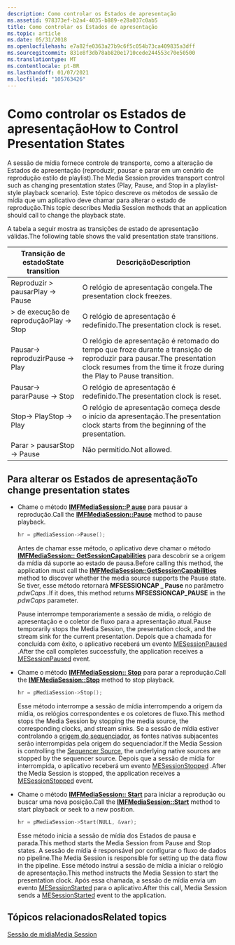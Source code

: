 ```yaml
---
description: Como controlar os Estados de apresentação
ms.assetid: 978373ef-b2a4-4035-b889-e28a037c0ab5
title: Como controlar os Estados de apresentação
ms.topic: article
ms.date: 05/31/2018
ms.openlocfilehash: e7a82fe0363a27b9c6f5c054b73ca409835a3dff
ms.sourcegitcommit: 831e8f3db78ab820e1710cede244553c70e50500
ms.translationtype: MT
ms.contentlocale: pt-BR
ms.lasthandoff: 01/07/2021
ms.locfileid: "105763426"
---
```

# <a name="how-to-control-presentation-states"></a><span data-ttu-id="deb4c-103">Como controlar os Estados de apresentação</span><span class="sxs-lookup"><span data-stu-id="deb4c-103">How to Control Presentation States</span></span>

<span data-ttu-id="deb4c-104">A sessão de mídia fornece controle de transporte, como a alteração de Estados de apresentação (reproduzir, pausar e parar em um cenário de reprodução estilo de playlist).</span><span class="sxs-lookup"><span data-stu-id="deb4c-104">The Media Session provides transport control such as changing presentation states (Play, Pause, and Stop in a playlist-style playback scenario).</span></span> <span data-ttu-id="deb4c-105">Este tópico descreve os métodos de sessão de mídia que um aplicativo deve chamar para alterar o estado de reprodução.</span><span class="sxs-lookup"><span data-stu-id="deb4c-105">This topic describes Media Session methods that an application should call to change the playback state.</span></span>

<span data-ttu-id="deb4c-106">A tabela a seguir mostra as transições de estado de apresentação válidas.</span><span class="sxs-lookup"><span data-stu-id="deb4c-106">The following table shows the valid presentation state transitions.</span></span>



| <span data-ttu-id="deb4c-107">Transição de estado</span><span class="sxs-lookup"><span data-stu-id="deb4c-107">State transition</span></span> | <span data-ttu-id="deb4c-108">Descrição</span><span class="sxs-lookup"><span data-stu-id="deb4c-108">Description</span></span>                                                                                |
|------------------|--------------------------------------------------------------------------------------------|
| <span data-ttu-id="deb4c-109">Reproduzir > pausar</span><span class="sxs-lookup"><span data-stu-id="deb4c-109">Play -> Pause</span></span> | <span data-ttu-id="deb4c-110">O relógio de apresentação congela.</span><span class="sxs-lookup"><span data-stu-id="deb4c-110">The presentation clock freezes.</span></span>                                                            |
| <span data-ttu-id="deb4c-111">> de execução de reprodução</span><span class="sxs-lookup"><span data-stu-id="deb4c-111">Play -> Stop</span></span>  | <span data-ttu-id="deb4c-112">O relógio de apresentação é redefinido.</span><span class="sxs-lookup"><span data-stu-id="deb4c-112">The presentation clock is reset.</span></span>                                                           |
| <span data-ttu-id="deb4c-113">Pausar-> reproduzir</span><span class="sxs-lookup"><span data-stu-id="deb4c-113">Pause -> Play</span></span> | <span data-ttu-id="deb4c-114">O relógio de apresentação é retomado do tempo que froze durante a transição de reproduzir para pausar.</span><span class="sxs-lookup"><span data-stu-id="deb4c-114">The presentation clock resumes from the time it froze during the Play to Pause transition.</span></span> |
| <span data-ttu-id="deb4c-115">Pausar-> parar</span><span class="sxs-lookup"><span data-stu-id="deb4c-115">Pause -> Stop</span></span> | <span data-ttu-id="deb4c-116">O relógio de apresentação é redefinido.</span><span class="sxs-lookup"><span data-stu-id="deb4c-116">The presentation clock is reset.</span></span>                                                           |
| <span data-ttu-id="deb4c-117">Stop-> Play</span><span class="sxs-lookup"><span data-stu-id="deb4c-117">Stop -> Play</span></span>  | <span data-ttu-id="deb4c-118">O relógio de apresentação começa desde o início da apresentação.</span><span class="sxs-lookup"><span data-stu-id="deb4c-118">The presentation clock starts from the beginning of the presentation.</span></span>                      |
| <span data-ttu-id="deb4c-119">Parar > pausar</span><span class="sxs-lookup"><span data-stu-id="deb4c-119">Stop -> Pause</span></span> | <span data-ttu-id="deb4c-120">Não permitido.</span><span class="sxs-lookup"><span data-stu-id="deb4c-120">Not allowed.</span></span>                                                                               |



 

## <a name="to-change-presentation-states"></a><span data-ttu-id="deb4c-121">Para alterar os Estados de apresentação</span><span class="sxs-lookup"><span data-stu-id="deb4c-121">To change presentation states</span></span>

-   <span data-ttu-id="deb4c-122">Chame o método [**IMFMediaSession::P ause**](/windows/desktop/api/mfidl/nf-mfidl-imfmediasession-pause) para pausar a reprodução.</span><span class="sxs-lookup"><span data-stu-id="deb4c-122">Call the [**IMFMediaSession::Pause**](/windows/desktop/api/mfidl/nf-mfidl-imfmediasession-pause) method to pause playback.</span></span>

    ```C++
    hr = pMediaSession->Pause();
    ```

    

    <span data-ttu-id="deb4c-123">Antes de chamar esse método, o aplicativo deve chamar o método [**IMFMediaSession:: GetSessionCapabilities**](/windows/desktop/api/mfidl/nf-mfidl-imfmediasession-getsessioncapabilities) para descobrir se a origem da mídia dá suporte ao estado de pausa.</span><span class="sxs-lookup"><span data-stu-id="deb4c-123">Before calling this method, the application must call the [**IMFMediaSession::GetSessionCapabilities**](/windows/desktop/api/mfidl/nf-mfidl-imfmediasession-getsessioncapabilities) method to discover whether the media source supports the Pause state.</span></span> <span data-ttu-id="deb4c-124">Se tiver, esse método retornará **MFSESSIONCAP \_ Pause** no parâmetro *pdwCaps* .</span><span class="sxs-lookup"><span data-stu-id="deb4c-124">If it does, this method returns **MFSESSIONCAP\_PAUSE** in the *pdwCaps* parameter.</span></span>

    <span data-ttu-id="deb4c-125">Pause interrompe temporariamente a sessão de mídia, o relógio de apresentação e o coletor de fluxo para a apresentação atual.</span><span class="sxs-lookup"><span data-stu-id="deb4c-125">Pause temporarily stops the Media Session, the presentation clock, and the stream sink for the current presentation.</span></span> <span data-ttu-id="deb4c-126">Depois que a chamada for concluída com êxito, o aplicativo receberá um evento [MESessionPaused](mesessionpaused.md) .</span><span class="sxs-lookup"><span data-stu-id="deb4c-126">After the call completes successfully, the application receives a [MESessionPaused](mesessionpaused.md) event.</span></span>

-   <span data-ttu-id="deb4c-127">Chame o método [**IMFMediaSession:: Stop**](/windows/desktop/api/mfidl/nf-mfidl-imfmediasession-stop) para parar a reprodução.</span><span class="sxs-lookup"><span data-stu-id="deb4c-127">Call the [**IMFMediaSession::Stop**](/windows/desktop/api/mfidl/nf-mfidl-imfmediasession-stop) method to stop playback.</span></span>

    ```C++
    hr = pMediaSession->Stop();
    ```

    

    <span data-ttu-id="deb4c-128">Esse método interrompe a sessão de mídia interrompendo a origem da mídia, os relógios correspondentes e os coletores de fluxo.</span><span class="sxs-lookup"><span data-stu-id="deb4c-128">This method stops the Media Session by stopping the media source, the corresponding clocks, and stream sinks.</span></span> <span data-ttu-id="deb4c-129">Se a sessão de mídia estiver controlando a [origem do sequenciador](sequencer-source.md), as fontes nativas subjacentes serão interrompidas pela origem do sequenciador.</span><span class="sxs-lookup"><span data-stu-id="deb4c-129">If the Media Session is controlling the [Sequencer Source](sequencer-source.md), the underlying native sources are stopped by the sequencer source.</span></span> <span data-ttu-id="deb4c-130">Depois que a sessão de mídia for interrompida, o aplicativo receberá um evento [MESessionStopped](mesessionstopped.md) .</span><span class="sxs-lookup"><span data-stu-id="deb4c-130">After the Media Session is stopped, the application receives a [MESessionStopped](mesessionstopped.md) event.</span></span>

-   <span data-ttu-id="deb4c-131">Chame o método [**IMFMediaSession:: Start**](/windows/desktop/api/mfidl/nf-mfidl-imfmediasession-start) para iniciar a reprodução ou buscar uma nova posição.</span><span class="sxs-lookup"><span data-stu-id="deb4c-131">Call the [**IMFMediaSession::Start**](/windows/desktop/api/mfidl/nf-mfidl-imfmediasession-start) method to start playback or seek to a new position.</span></span>

    ```C++
    hr = pMediaSession->Start(NULL, &var);
    ```

    

    <span data-ttu-id="deb4c-132">Esse método inicia a sessão de mídia dos Estados de pausa e parada.</span><span class="sxs-lookup"><span data-stu-id="deb4c-132">This method starts the Media Session from Pause and Stop states.</span></span> <span data-ttu-id="deb4c-133">A sessão de mídia é responsável por configurar o fluxo de dados no pipeline.</span><span class="sxs-lookup"><span data-stu-id="deb4c-133">The Media Session is responsible for setting up the data flow in the pipeline.</span></span> <span data-ttu-id="deb4c-134">Esse método instrui a sessão de mídia a iniciar o relógio de apresentação.</span><span class="sxs-lookup"><span data-stu-id="deb4c-134">This method instructs the Media Session to start the presentation clock.</span></span> <span data-ttu-id="deb4c-135">Após essa chamada, a sessão de mídia envia um evento [MESessionStarted](mesessionstarted.md) para o aplicativo.</span><span class="sxs-lookup"><span data-stu-id="deb4c-135">After this call, Media Session sends a [MESessionStarted](mesessionstarted.md) event to the application.</span></span>

## <a name="related-topics"></a><span data-ttu-id="deb4c-136">Tópicos relacionados</span><span class="sxs-lookup"><span data-stu-id="deb4c-136">Related topics</span></span>

<dl> <dt>

[<span data-ttu-id="deb4c-137">Sessão de mídia</span><span class="sxs-lookup"><span data-stu-id="deb4c-137">Media Session</span></span>](media-session.md)
</dt> </dl>

 

 



